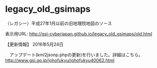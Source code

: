 # legacy_old_gsimaps
（レガシー）平成27年1月以前の旧地理院地図のソース

表示用URL: http://gsi-cyberjapan.github.io/legacy_old_gsimaps/old.html



【更新情報】
2016年5月24日

　アップデート(kml2jsonp.phpの更新)を行いました。詳細はこちら。http://www.gsi.go.jp/johofukyu/johofukyu40062.html

